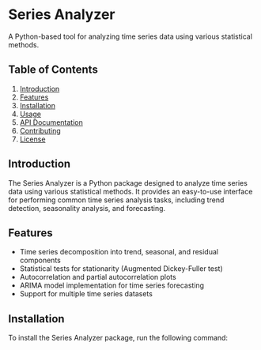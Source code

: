 # Series Analyzer

A Python-based tool for analyzing time series data using various statistical methods.

## Table of Contents

1. [Introduction](#introduction)
2. [Features](#features)
3. [Installation](#installation)
4. [Usage](#usage)
5. [API Documentation](#api-documentation)
6. [Contributing](#contributing)
7. [License](#license)

## Introduction

The Series Analyzer is a Python package designed to analyze time series data using various statistical methods. It provides an easy-to-use interface for performing common time series analysis tasks, including trend detection, seasonality analysis, and forecasting.

## Features

- Time series decomposition into trend, seasonal, and residual components
- Statistical tests for stationarity (Augmented Dickey-Fuller test)
- Autocorrelation and partial autocorrelation plots
- ARIMA model implementation for time series forecasting
- Support for multiple time series datasets

## Installation

To install the Series Analyzer package, run the following command:

